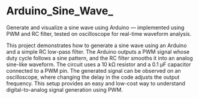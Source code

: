 # Arduino_Sine_Wave_
Generate and visualize a sine wave using Arduino — implemented using PWM and RC filter, tested on oscilloscope for real-time waveform analysis.


This project demonstrates how to generate a sine wave using an Arduino and a simple RC low-pass filter. The Arduino outputs a PWM signal whose duty cycle follows a sine pattern, and the RC filter smooths it into an analog sine-like waveform. The circuit uses a 10 kΩ resistor and a 0.1 µF capacitor connected to a PWM pin. The generated signal can be observed on an oscilloscope, where changing the delay in the code adjusts the output frequency. This setup provides an easy and low-cost way to understand digital-to-analog signal generation using PWM.
